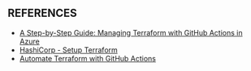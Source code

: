

## REFERENCES
- [A Step-by-Step Guide: Managing Terraform with GitHub Actions in Azure](https://medium.com/@sunny.chodapaneedi/a-step-by-step-guide-managing-terraform-with-github-actions-in-azure-23f0b2c09b98)
- [HashiCorp - Setup Terraform](https://github.com/marketplace/actions/hashicorp-setup-terraform)
- [Automate Terraform with GitHub Actions](https://developer.hashicorp.com/terraform/tutorials/automation/github-actions)

